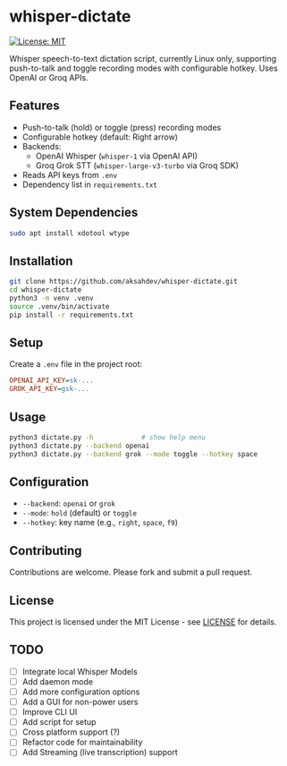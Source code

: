 # whisper-dictate

[![License: MIT](https://img.shields.io/badge/license-MIT-blue.svg)](LICENSE)

Whisper speech-to-text dictation script, currently Linux only, supporting push-to-talk and toggle recording modes with configurable hotkey. Uses OpenAI or Groq APIs.

## Features
- Push-to-talk (hold) or toggle (press) recording modes
- Configurable hotkey (default: Right arrow)
- Backends:
  - OpenAI Whisper (`whisper-1` via OpenAI API)
  - Groq Grok STT (`whisper-large-v3-turbo` via Groq SDK)
- Reads API keys from `.env`
- Dependency list in `requirements.txt`

## System Dependencies

```bash
sudo apt install xdotool wtype
```

## Installation

```bash
git clone https://github.com/aksahdev/whisper-dictate.git
cd whisper-dictate
python3 -m venv .venv
source .venv/bin/activate
pip install -r requirements.txt
```

## Setup

Create a `.env` file in the project root:
```ini
OPENAI_API_KEY=sk-...
GROK_API_KEY=gsk-...
```

## Usage

```bash
python3 dictate.py -h            # show help menu
python3 dictate.py --backend openai
python3 dictate.py --backend grok --mode toggle --hotkey space
```

## Configuration

- `--backend`: `openai` or `grok`
- `--mode`: `hold` (default) or `toggle`
- `--hotkey`: key name (e.g., `right`, `space`, `f9`)

## Contributing

Contributions are welcome. Please fork and submit a pull request.

## License

This project is licensed under the MIT License - see [LICENSE](LICENSE) for details.

## TODO 

- [ ] Integrate local Whisper Models
- [ ] Add daemon mode
- [ ] Add more configuration options
- [ ] Add a GUI for non-power users
- [ ] Improve CLI UI
- [ ] Add script for setup
- [ ] Cross platform support (?)
- [ ] Refactor code for maintainability
- [ ] Add Streaming (live transcription) support